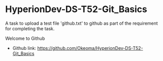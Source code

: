 # HyperionDev-DS-T52-Git_Basics
A task to upload a test file 'github.txt' to github as part of the requirement for completing the task.

Welcome to Github

- Github link: https://github.com/Okeoma/HyperionDev-DS-T52-Git_Basics
